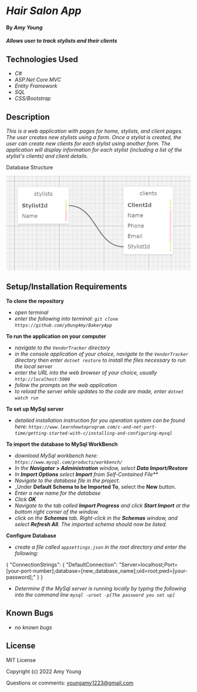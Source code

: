 # _Hair Salon App_

#### By _**Amy Young**_

#### _Allows user to track stylists and their clients_

## Technologies Used

* _C#_
* _ASP.Net Core MVC_
* _Entity Framework_
* _SQL_
* _CSS/Bootstrap_


## Description

_This is a web application with pages for home, stylists, and client pages. The user creates new stylists using a form. Once a stylist is created, the user can create new clients for each stylist using another form. The application will display information for each stylist (including a list of the stylist's clients) and client details._

Database Structure

![Database Structure Image](/DatabaseImage.jpg)

## Setup/Installation Requirements

**To clone the repository**
* _open terminal_
* _enter the following into terminal: `git clone https://github.com/y0ung4my/BakeryApp`_

**To run the application on your computer**
* _navigate to the `VendorTracker` directory_
* _in the console application of your choice, navigate to the `VendorTracker` directory then enter `dotnet restore` to install the files necessary to run the local server_
* _enter the URL into the web browser of your choice, usually `http://localhost:5000`_
* _follow the prompts on the web application_
* _to reload the server while updates to the code are made, enter `dotnet watch run`_

**To set up MySql server**
* _detailed installation instruction for you operation system can be found here: `https://www.learnhowtoprogram.com/c-and-net-part-time/getting-started-with-c/installing-and-configuring-mysql`_


**To import the database to MySql WorkBench**
* _download MySql workbench here: `https://www.mysql.com/products/workbench/`_
* _In the **Navigator > Administration** window, select **Data Import/Restore**_
* _In **Import Options** select **Import** from Self-Contained File**_
* _Navigate to the database file in the project._
* _Under **Default Schema to be Imported To**, select the **New** button.
* _Enter a new name for the database_
* _Click **OK**_
* _Navigate to the tab called **Import Progress** and click **Start Import** at the bottom right corner of the window._
* _click on the **Schemas** tab. Right-click in the **Schemas** window, and select **Refresh All**. The imported schema should now be listed._

**Configure Database**
* _create a file called `appsettings.json` in the root directory and enter the following:_

{
  "ConnectionStrings": {
      "DefaultConnection": "Server=localhost;Port=[your-port-number];database=[new_database_name];uid=root;pwd=[your-password];"
  }
}

* _Determine if the MySql server is running locally by typing the following into the command line `mysql -uroot -p[The password you set up]`_

## Known Bugs

* _no known bugs_

## License

MIT License

Copyright (c) 2022 Amy Young

Questions or comments: youngamy1223@gmail.com
